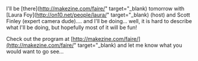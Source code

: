 I'll be [there](http://makezine.com/faire/" target="_blank) tomorrow with [Laura Foy](http://on10.net/people/laura/" target="_blank) (host) and Scott Finley (expert camera dude).... and I'll be doing... well, it is hard to describe what I'll be doing, but hopefully most of it will be fun!

Check out the program at [http://makezine.com/faire/](http://makezine.com/faire/" target="_blank) and let me know what you would want to go see...